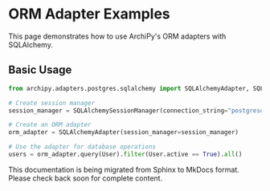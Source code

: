 # ORM Adapter Examples

This page demonstrates how to use ArchiPy's ORM adapters with SQLAlchemy.

## Basic Usage

```python
from archipy.adapters.postgres.sqlalchemy import SQLAlchemyAdapter, SQLAlchemySessionManager

# Create session manager
session_manager = SQLAlchemySessionManager(connection_string="postgresql://user:pass@localhost/db")

# Create an ORM adapter
orm_adapter = SQLAlchemyAdapter(session_manager=session_manager)

# Use the adapter for database operations
users = orm_adapter.query(User).filter(User.active == True).all()
```

This documentation is being migrated from Sphinx to MkDocs format.
Please check back soon for complete content.
